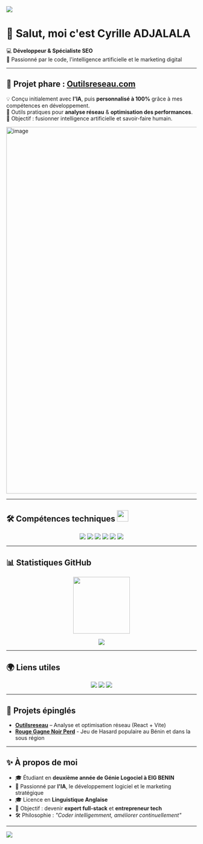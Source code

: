 <!-- BANNIÈRE -->
<img src="https://capsule-render.vercel.app/api?type=waving&color=0:0077FF,100:00CFFF&height=200&section=header&text=Cyrille%20ADJALALA&fontSize=40&fontColor=ffffff&animation=fadeIn&fontAlignY=35" />

# 👋 Salut, moi c'est Cyrille ADJALALA

💻 **Développeur & Spécialiste SEO**  
🚀 Passionné par le code, l'intelligence artificielle et le marketing digital

---

## 🚀 Projet phare : [Outilsreseau.com](https://outilsreseau.com/)  
💡 Conçu initialement avec **l'IA**, puis **personnalisé à 100%** grâce à mes compétences en développement.  
🔧 Outils pratiques pour **analyse réseau** & **optimisation des performances**.  
🎯 Objectif : fusionner intelligence artificielle et savoir-faire humain.  


<img width="1903" height="969" alt="image" src="https://github.com/user-attachments/assets/29b90b78-504b-4d8c-89a0-b9bb4be09f67" />

---

## 🛠️ Compétences techniques  </a><img src="https://media.giphy.com/media/WUlplcMpOCEmTGBtBW/giphy.gif" width="30">
<p align="center">
  <img src="https://img.shields.io/badge/-Java-red?logo=java&logoColor=white&style=for-the-badge" />
  <img src="https://img.shields.io/badge/-C++-blue?logo=cplusplus&logoColor=white&style=for-the-badge" />
  <img src="https://img.shields.io/badge/-HTML5-orange?logo=html5&logoColor=white&style=for-the-badge" />
  <img src="https://img.shields.io/badge/-CSS3-blue?logo=css3&logoColor=white&style=for-the-badge" />
  <img src="https://img.shields.io/badge/-SEO-success?logo=google&logoColor=white&style=for-the-badge" />
  <img src="https://img.shields.io/badge/-Digital%20Marketing-purple?style=for-the-badge" />
</p>

---

## 📊 Statistiques GitHub  
<p align="center">
  <img src="https://github-readme-stats.vercel.app/api?username=NullPointerLOL&show_icons=true&theme=tokyonight&hide_border=true&refresh=true" height="150" />
  
</p>  

<p align="center">
  <img src="https://github-readme-stats.vercel.app/api/top-langs/?username=NullPointerLOL&layout=compact&theme=tokyonight&hide_border=true&refresh=true" />
</p>

---

## 🌍 Liens utiles  
<p align="center">
  <a href="https://outilsreseau.com/"><img src="https://img.shields.io/badge/-Outilsreseau.com-0077FF?style=for-the-badge&logo=google-chrome&logoColor=white" /></a>
  <a href="https://www.linkedin.com/in/cyrille-adjalala/"><img src="https://img.shields.io/badge/-LinkedIn-0A66C2?style=for-the-badge&logo=linkedin&logoColor=white" /></a>
  <a href="https://x.com/CyrilleAdjalala"><img src="https://img.shields.io/badge/-Twitter-1DA1F2?style=for-the-badge&logo=twitter&logoColor=white" /></a>

</p>

---

## 📌 Projets épinglés  
- **[Outilsreseau](https://outilsreseau.com/)** – Analyse et optimisation réseau (React + Vite)
- **[Rouge Gagne Noir Perd](https://rougegagnenoirperd.netlify.app/)**  - Jeu de Hasard populaire au Bénin et dans la sous région 

---

## ✨ À propos de moi  
- 🎓 Étudiant en **deuxième année de Génie Logociel à EIG BENIN**  
- 🧠 Passionné par **l'IA**, le développement logiciel et le marketing stratégique
- 🎓 Licence en **Linguistique Anglaise**
- 🎯 Objectif : devenir **expert full-stack** et **entrepreneur tech**  
- 🛠️ Philosophie : *"Coder intelligemment, améliorer continuellement"*  

---

<!-- FOOTER -->
<img src="https://capsule-render.vercel.app/api?type=waving&color=0:00CFFF,100:0077FF&height=120&section=footer" />
